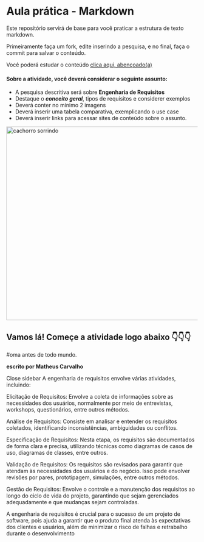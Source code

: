 # Aula prática - Markdown

Este repositório servirá de base para você praticar a estrutura de texto markdown. 

Primeiramente faça um fork, edite inserindo a pesquisa, e no final, faça o commit para salvar o conteúdo.

Você poderá estudar o conteúdo [clica aqui, abençoado(a)](https://docs.pipz.com/central-de-ajuda/learning-center/guia-basico-de-markdown#open)

#### Sobre a atividade, você deverá considerar o seguinte assunto:

- A pesquisa descritiva será sobre **Engenharia de Requisitos**
- Destaque o **_conceito geral_**, tipos de requisitos e considerer exemplos
- Deverá conter no mínimo 2 imagens
- Deverá inserir uma tabela comparativa, exemplicando o use case
- Deverá inserir links para acessar sites de conteúdo sobre o assunto.

<img src="https://www.patasdacasa.com.br/sites/default/files/styles/webp/public/noticias/2022/02/E-possivel-ver-um-cachorro-sorrindo-descubra-e-saiba-como-identificar.jpg.webp?itok=UYmPTLUx" alt="cachorro sorrindo" width="508px">


## Vamos lá! Começe a atividade logo abaixo 👇👇👇
#oma antes de todo mundo.

**escrito por
Matheus Carvalho**

Close sidebar
A engenharia de requisitos envolve várias atividades, incluindo:

Elicitação de Requisitos: Envolve a coleta de informações sobre as necessidades dos usuários, normalmente por meio de entrevistas, workshops, questionários, entre outros métodos.

Análise de Requisitos: Consiste em analisar e entender os requisitos coletados, identificando inconsistências, ambiguidades ou conflitos.

Especificação de Requisitos: Nesta etapa, os requisitos são documentados de forma clara e precisa, utilizando técnicas como diagramas de casos de uso, diagramas de classes, entre outros.

Validação de Requisitos: Os requisitos são revisados para garantir que atendam às necessidades dos usuários e do negócio. Isso pode envolver revisões por pares, prototipagem, simulações, entre outros métodos.

Gestão de Requisitos: Envolve o controle e a manutenção dos requisitos ao longo do ciclo de vida do projeto, garantindo que sejam gerenciados adequadamente e que mudanças sejam controladas.

A engenharia de requisitos é crucial para o sucesso de um projeto de software, pois ajuda a garantir que o produto final atenda às expectativas dos clientes e usuários, além de minimizar o risco de falhas e retrabalho durante o desenvolvimento
